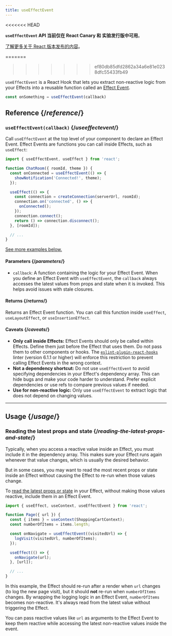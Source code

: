 ```yaml
---
title: useEffectEvent
---
```


<<<<<<< HEAD

<Canary>

**`useEffectEvent` API 当前仅在 React Canary 和 实验发行版中可用**。

[了解更多关于 React 版本发布的内容](/community/versioning-policy#all-release-channels)。

</Canary>

=======
>>>>>>> ef80db85dfd2862a34a6e81e0238dfc55433fb49
<Intro>

`useEffectEvent` is a React Hook that lets you extract non-reactive logic from your Effects into a reusable function called an [Effect Event](/learn/separating-events-from-effects#declaring-an-effect-event).

```js
const onSomething = useEffectEvent(callback)
```

</Intro>

<InlineToc />

## Reference {/*reference*/}

### `useEffectEvent(callback)` {/*useeffectevent*/}

Call `useEffectEvent` at the top level of your component to declare an Effect Event. Effect Events are functions you can call inside Effects, such as `useEffect`:

```js {4-6,11}
import { useEffectEvent, useEffect } from 'react';

function ChatRoom({ roomId, theme }) {
  const onConnected = useEffectEvent(() => {
    showNotification('Connected!', theme);
  });

  useEffect(() => {
    const connection = createConnection(serverUrl, roomId);
    connection.on('connected', () => {
      onConnected();
    });
    connection.connect();
    return () => connection.disconnect();
  }, [roomId]);

  // ...
}
```

[See more examples below.](#usage)

#### Parameters {/*parameters*/}

- `callback`: A function containing the logic for your Effect Event. When you define an Effect Event with `useEffectEvent`, the `callback` always accesses the latest values from props and state when it is invoked. This helps avoid issues with stale closures.

#### Returns {/*returns*/}

Returns an Effect Event function. You can call this function inside `useEffect`, `useLayoutEffect`, or `useInsertionEffect`.

#### Caveats {/*caveats*/}

- **Only call inside Effects:** Effect Events should only be called within Effects. Define them just before the Effect that uses them. Do not pass them to other components or hooks. The [`eslint-plugin-react-hooks`](/reference/eslint-plugin-react-hooks) linter (version 6.1.1 or higher) will enforce this restriction to prevent calling Effect Events in the wrong context.
- **Not a dependency shortcut:** Do not use `useEffectEvent` to avoid specifying dependencies in your Effect's dependency array. This can hide bugs and make your code harder to understand. Prefer explicit dependencies or use refs to compare previous values if needed.
- **Use for non-reactive logic:** Only use `useEffectEvent` to extract logic that does not depend on changing values.

___

## Usage {/*usage*/}

### Reading the latest props and state {/*reading-the-latest-props-and-state*/}

Typically, when you access a reactive value inside an Effect, you must include it in the dependency array. This makes sure your Effect runs again whenever that value changes, which is usually the desired behavior.

But in some cases, you may want to read the most recent props or state inside an Effect without causing the Effect to re-run when those values change.

To [read the latest props or state](/learn/separating-events-from-effects#reading-latest-props-and-state-with-effect-events) in your Effect, without making those values reactive, include them in an Effect Event.

```js {7-9,12}
import { useEffect, useContext, useEffectEvent } from 'react';

function Page({ url }) {
  const { items } = useContext(ShoppingCartContext);
  const numberOfItems = items.length;

  const onNavigate = useEffectEvent((visitedUrl) => {
    logVisit(visitedUrl, numberOfItems);
  });

  useEffect(() => {
    onNavigate(url);
  }, [url]);

  // ...
}
```

In this example, the Effect should re-run after a render when `url` changes (to log the new page visit), but it should **not** re-run when `numberOfItems` changes. By wrapping the logging logic in an Effect Event, `numberOfItems` becomes non-reactive. It's always read from the latest value without triggering the Effect.

You can pass reactive values like `url` as arguments to the Effect Event to keep them reactive while accessing the latest non-reactive values inside the event.

